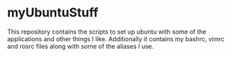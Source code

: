 # myUbuntuStuff
This repository contains the scripts to set up ubuntu with some of the applications and other things I like.
Additionally it contains my bashrc, vimrc and rosrc files along with some of the aliases I use.
